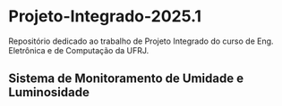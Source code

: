 # Projeto-Integrado-2025.1

Repositório dedicado ao trabalho de Projeto Integrado do curso de Eng. Eletrônica e de Computação da UFRJ.

## Sistema de Monitoramento de Umidade e Luminosidade
